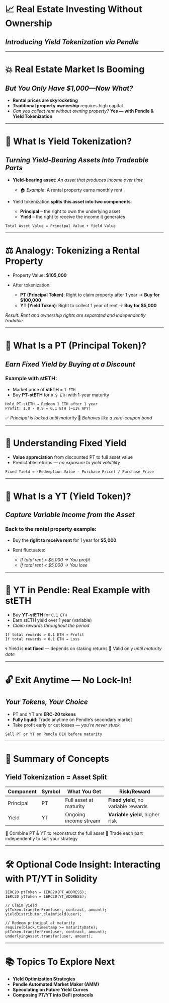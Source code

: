 # 📈 Real Estate Investing Without Ownership

## *Introducing Yield Tokenization via Pendle*

---

# 💥 Real Estate Market Is Booming

## *But You Only Have \$1,000—Now What?*

* **Rental prices are skyrocketing**
* **Traditional property ownership** requires high capital
* *Can you collect rent without owning property?*
  **Yes — with Pendle & Yield Tokenization**

---

# 🔮 What Is Yield Tokenization?

## *Turning Yield-Bearing Assets Into Tradeable Parts*

* **Yield-bearing asset**: *An asset that produces income over time*

  * 🏠 *Example*: A rental property earns monthly rent
* Yield tokenization **splits this asset into two components**:

  * **Principal** – the right to own the underlying asset
  * **Yield** – the right to receive the income it generates

```text
Total Asset Value = Principal Value + Yield Value
```

---

# ⚖️ Analogy: Tokenizing a Rental Property

* Property Value: **\$105,000**
* After tokenization:

  * **PT (Principal Token)**: Right to claim property after 1 year → **Buy for \$100,000**
  * **YT (Yield Token)**: Right to collect 1 year of rent → **Buy for \$5,000**

*Result: Rent and ownership rights are separated and independently tradable.*

---

# 🔐 What Is a PT (Principal Token)?

## *Earn Fixed Yield by Buying at a Discount*

### Example with stETH:

* Market price of **stETH** = `1 ETH`
* Buy **PT-stETH** for `0.9 ETH` with 1-year maturity

```text
Hold PT-stETH → Redeem 1 ETH after 1 year
Profit: 1.0 - 0.9 = 0.1 ETH (~11% APY)
```

✅ *Principal is locked until maturity*
💼 *Behaves like a zero-coupon bond*

---

# 🎯 Understanding Fixed Yield

* **Value appreciation** from discounted PT to full asset value
* Predictable returns — *no exposure to yield volatility*

```text
Fixed Yield = (Redemption Value - Purchase Price) / Purchase Price
```

---

# 💸 What Is a YT (Yield Token)?

## *Capture Variable Income from the Asset*

### Back to the rental property example:

* Buy the **right to receive rent** for 1 year for **\$5,000**
* Rent fluctuates:

  * *If total rent > \$5,000 → You profit*
  * *If total rent < \$5,000 → You lose*

---

# 🔁 YT in Pendle: Real Example with stETH

* Buy **YT-stETH** for `0.1 ETH`
* Earn stETH yield over 1 year (variable)
* *Claim rewards throughout the period*

```text
If total rewards > 0.1 ETH → Profit
If total rewards < 0.1 ETH → Loss
```

🌀 Yield is **not fixed** — depends on staking returns
📆 Valid only *until maturity date*

---

# 🔓 Exit Anytime — No Lock-In!

## *Your Tokens, Your Choice*

* PT and YT are **ERC-20 tokens**
* **Fully liquid**: Trade anytime on Pendle’s secondary market
* Take profit early or cut losses — *you’re never stuck*

```text
Sell PT or YT on Pendle DEX before maturity
```

---

# 🧠 Summary of Concepts

## Yield Tokenization = Asset Split

| Component | Symbol | What You Get           | Risk/Reward                          |
| --------- | ------ | ---------------------- | ------------------------------------ |
| Principal | PT     | Full asset at maturity | **Fixed yield**, no variable rewards |
| Yield     | YT     | Ongoing income stream  | **Variable yield**, higher risk      |

🔁 Combine PT & YT to reconstruct the full asset
💱 Trade each part independently to suit your strategy

---

# 🛠️ Optional Code Insight: Interacting with PT/YT in Solidity

```solidity
IERC20 ptToken = IERC20(PT_ADDRESS);
IERC20 ytToken = IERC20(YT_ADDRESS);

// Claim yield
ytToken.transferFrom(user, contract, amount);
yieldDistributor.claimYield(user);

// Redeem principal at maturity
require(block.timestamp >= maturityDate);
ptToken.transferFrom(user, contract, amount);
underlyingAsset.transfer(user, amount);
```

---

# 📚 Topics To Explore Next

* **Yield Optimization Strategies**
* **Pendle Automated Market Maker (AMM)**
* **Speculating on Future Yield Curves**
* **Composing PT/YT into DeFi protocols**

